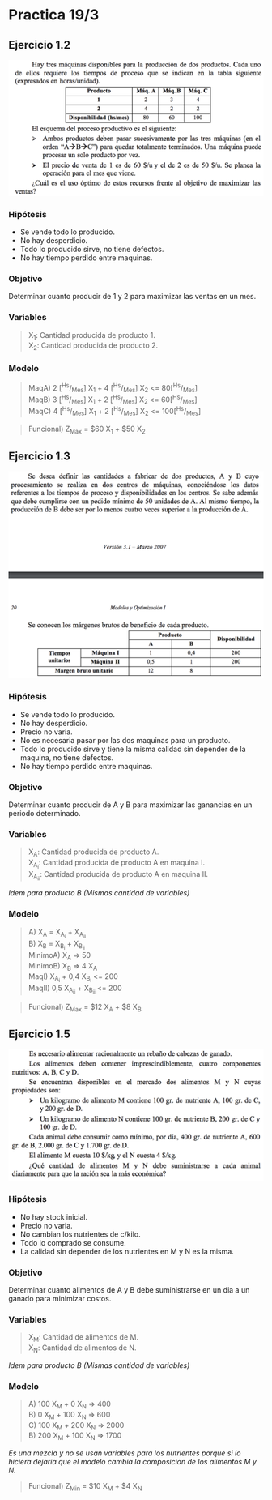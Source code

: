 # Practica 19/3 

## Ejercicio 1.2

![alt text](diagramas/ejUno2.png "1.2")

### Hipótesis
- Se vende todo lo producido.
- No hay desperdicio.
- Todo lo producido sirve, no tiene defectos.
- No hay tiempo perdido entre maquinas.

### Objetivo
Determinar cuanto producir de 1 y 2 para maximizar las ventas en un mes.

### Variables
> X<sub>1</sub>: Cantidad producida de producto 1.\
X<sub>2</sub>: Cantidad producida de producto 2.

### Modelo
> MaqA) 2 [<sup>Hs</sup>/<sub>Mes</sub>] X<sub>1</sub> + 4 [<sup>Hs</sup>/<sub>Mes</sub>] X<sub>2</sub> <= 80[<sup>Hs</sup>/<sub>Mes</sub>]\
MaqB) 3 [<sup>Hs</sup>/<sub>Mes</sub>] X<sub>1</sub> + 2 [<sup>Hs</sup>/<sub>Mes</sub>] X<sub>2</sub> <= 60[<sup>Hs</sup>/<sub>Mes</sub>]\
MaqC) 4 [<sup>Hs</sup>/<sub>Mes</sub>] X<sub>1</sub> + 2 [<sup>Hs</sup>/<sub>Mes</sub>] X<sub>2</sub> <= 100[<sup>Hs</sup>/<sub>Mes</sub>]

> Funcional) Z<sub>Max</sub> = $60 X<sub>1</sub> + $50 X<sub>2</sub> 

## Ejercicio 1.3

![alt text](diagramas/ejUno3.png "1.3")

### Hipótesis
- Se vende todo lo producido.
- No hay desperdicio.
- Precio no varia.
- No es necesaria pasar por las dos maquinas para un producto.
- Todo lo producido sirve y tiene la misma calidad sin depender de la maquina, no tiene defectos.
- No hay tiempo perdido entre maquinas.

### Objetivo
Determinar cuanto producir de A y B para maximizar las ganancias en un periodo determinado.

### Variables
> X<sub>A</sub>: Cantidad producida de producto A.\
X<sub>A<sub>i</sub></sub>: Cantidad producida de producto A en maquina I.\
X<sub>A<sub>ii</sub></sub>: Cantidad producida de producto A en maquina II.

_Idem para producto B (Mismas cantidad de variables)_

### Modelo
> A) X<sub>A</sub> = X<sub>A<sub>i</sub></sub> + X<sub>A<sub>ii</sub></sub>\
B) X<sub>B</sub> = X<sub>B<sub>i</sub></sub> + X<sub>B<sub>ii</sub></sub>\
MinimoA) X<sub>A</sub> => 50\
MinimoB) X<sub>B</sub> => 4 X<sub>A</sub>\
MaqI) X<sub>A<sub>i</sub></sub> + 0,4 X<sub>B<sub>i</sub></sub> <= 200\
MaqII) 0,5 X<sub>A<sub>ii</sub></sub> + X<sub>B<sub>ii</sub></sub> <= 200

> Funcional) Z<sub>Max</sub> = $12 X<sub>A</sub> + $8 X<sub>B</sub> 

## Ejercicio 1.5

![alt text](diagramas/ejUno5.png "1.5")

### Hipótesis
- No hay stock inicial.
- Precio no varia.
- No cambian los nutrientes de c/kilo.
- Todo lo comprado se consume.
- La calidad sin depender de los nutrientes en M y N es la misma.

### Objetivo
Determinar cuanto alimentos de A y B debe suministrarse en un dia a un ganado para minimizar costos.

### Variables
> X<sub>M</sub>: Cantidad de alimentos de M.\
X<sub>N</sub>: Cantidad de alimentos de N.

_Idem para producto B (Mismas cantidad de variables)_

### Modelo
> A) 100 X<sub>M</sub> + 0 X<sub>N</sub> => 400\
B) 0 X<sub>M</sub> + 100 X<sub>N</sub> => 600\
C) 100 X<sub>M</sub> + 200 X<sub>N</sub> => 2000\
B) 200 X<sub>M</sub> + 100 X<sub>N</sub> => 1700

_Es una mezcla y no se usan variables para los nutrientes porque si lo hiciera dejaria que el modelo cambia la composicion de los alimentos M y N._

> Funcional) Z<sub>Min</sub> = $10 X<sub>M</sub> + $4 X<sub>N</sub> 
